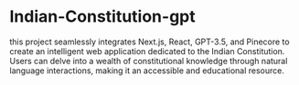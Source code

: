 # Indian-Constitution-gpt
 this project seamlessly integrates Next.js, React, GPT-3.5, and Pinecore to create an intelligent web application dedicated to the Indian Constitution. Users can delve into a wealth of constitutional knowledge through natural language interactions, making it an accessible and educational resource. 
